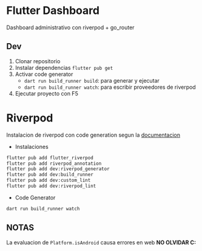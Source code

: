 # Flutter Dashboard

Dashboard administrativo con riverpod + go_router

## Dev

1. Clonar repositorio
2. Instalar dependencias `flutter pub get`
3. Activar code generator
   - `dart run build_runner build`: para generar y ejecutar
   - `dart run build_runner watch`: para escribir proveedores de riverpod
4. Ejecutar proyecto con F5

# Riverpod

Instalacion de riverpod con code generation segun la [documentacion](https://riverpod.dev/docs/introduction/getting_started)

- Instalaciones

```bash
flutter pub add flutter_riverpod
flutter pub add riverpod_annotation
flutter pub add dev:riverpod_generator
flutter pub add dev:build_runner
flutter pub add dev:custom_lint
flutter pub add dev:riverpod_lint
```

- Code Generator

```bash
dart run build_runner watch
```

## NOTAS

La evaluacion de `Platform.isAndroid` causa errores en web **NO OLVIDAR C:**
